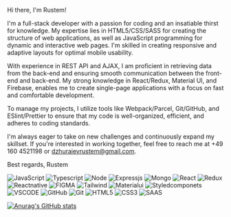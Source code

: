 Hi there, I'm Rustem!

I'm a full-stack developer with a passion for coding and an insatiable thirst for knowledge. My expertise lies in HTML5/CSS/SASS for creating the structure of web applications, as well as JavaScript programming for dynamic and interactive web pages. I'm skilled in creating responsive and adaptive layouts for optimal mobile usability.

With experience in REST API and AJAX, I am proficient in retrieving data from the back-end and ensuring smooth communication between the front-end and back-end. My strong knowledge in React/Redux, Material UI, and Firebase, enables me to create single-page applications with a focus on fast and comfortable development.

To manage my projects, I utilize tools like Webpack/Parcel, Git/GitHub, and ESlint/Prettier to ensure that my code is well-organized, efficient, and adheres to coding standards.

I'm always eager to take on new challenges and continuously expand my skillset. If you're interested in working together, feel free to reach me at +49 160 4521198 or dzhuraievrustem@gmail.com.

Best regards,
Rustem


![JavaScript](https://img.shields.io/badge/JavaScript-F7DF1E?style=for-the-badge&logo=javascript&logoColor=black)
![Typescript](https://img.shields.io/badge/TypeScript-007ACC?style=for-the-badge&logo=typescript&logoColor=white)
![Node](https://img.shields.io/badge/Node.js-43853D?style=for-the-badge&logo=node.js&logoColor=white)
![Expressjs](https://img.shields.io/badge/Express.js-404D59?style=for-the-badge)
![Mongo](https://img.shields.io/badge/MongoDB-4EA94B?style=for-the-badge&logo=mongodb&logoColor=white)
![React](https://img.shields.io/badge/React-20232A?style=for-the-badge&logo=react&logoColor=61DAFB)
![Redux](https://img.shields.io/badge/Redux-593D88?style=for-the-badge&logo=redux&logoColor=white)
![Reactnative](https://img.shields.io/badge/React_Native-20232A?style=for-the-badge&logo=react&logoColor=61DAFB)
![FIGMA](https://img.shields.io/badge/Figma-F24E1E?style=for-the-badge&logo=figma&logoColor=white)
![Tailwind](https://img.shields.io/badge/Tailwind_CSS-38B2AC?style=for-the-badge&logo=tailwind-css&logoColor=white)
![Materialui](https://img.shields.io/badge/Material--UI-0081CB?style=for-the-badge&logo=material-ui&logoColor=white)
![Styledcomponets](https://img.shields.io/badge/styled--components-DB7093?style=for-the-badge&logo=styled-components&logoColor=white)
![VSCODE](https://img.shields.io/badge/Visual_Studio_Code-0078D4?style=for-the-badge&logo=visual%20studio%20code&logoColor=white)
![GitHub](https://img.shields.io/badge/GitHub-100000?style=for-the-badge&logo=github&logoColor=white)
![Git](https://img.shields.io/badge/GIT-E44C30?style=for-the-badge&logo=git&logoColor=white)
![HTML5](https://img.shields.io/badge/HTML5-E34F26?style=for-the-badge&logo=html5&logoColor=white)
![CSS3](https://img.shields.io/badge/CSS3-1572B6?style=for-the-badge&logo=css3&logoColor=white)
![SAAS](https://img.shields.io/badge/Sass-CC6699?style=for-the-badge&logo=sass&logoColor=white)


[![Anurag's GitHub stats](https://github-readme-stats.vercel.app/api?username=rustdzhur)](https://github.com/anuraghazra/github-readme-stats)

